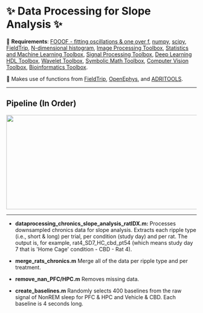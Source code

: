 # :sparkles: Data Processing for Slope Analysis :sparkles:
:pushpin: **Requirements**: [FOOOF - fitting oscillations & one over f](https://fooof-tools.github.io/fooof/), [numpy](https://github.com/numpy/numpy), [scipy](https://github.com/scipy/scipy), [FieldTrip](https://github.com/fieldtrip/fieldtrip), [N-dimensional histogram](https://www.mathworks.com/matlabcentral/fileexchange/23897-n-dimensional-histogram), [Image Processing Toolbox](https://www.mathworks.com/products/image.html), [Statistics and Machine Learning Toolbox](https://www.mathworks.com/products/statistics.html), [Signal Processing Toolbox](https://www.mathworks.com/products/signal.html), [Deep Learning HDL Toolbox](https://www.mathworks.com/products/deep-learning-hdl.html), [Wavelet Toolbox](https://www.mathworks.com/products/wavelet.html), [Symbolic Math Toolbox](https://www.mathworks.com/products/symbolic.html), [Computer Vision Toolbox](https://www.mathworks.com/products/computer-vision.html), [Bioinformatics Toolbox](https://www.mathworks.com/products/bioinfo.html).

:pushpin: Makes use of functions from [FieldTrip](https://github.com/fieldtrip/fieldtrip), [OpenEphys](https://github.com/open-ephys/analysis-tools), and 	[ADRITOOLS](https://github.com/Aleman-Z/ADRITOOLS). 

------------------------------------
## Pipeline (In Order)
<a href="url"><img src="https://github.com/pelinozsezer/CBD/blob/main/Chronic/Long%26Short_Ripples/Slope-Analysis/data-processing/pipeline.png" align="center" height="250" width="1000" ></a>

------------------------------------

- **dataprocessing_chronics_slope_analysis_ratIDX.m:** Processes downsampled chronics data for slope analysis. Extracts each ripple type (i.e., short & long) per trial, per condition (study day) and per rat. The output is, for example, rat4_SD7_HC_cbd_pt54 (which means study day 7 that is 'Home Cage' condition -  CBD - Rat 4).

- **merge_rats_chronics.m** Merge all of the data per ripple type and per treatment.

- **remove_nan_PFC/HPC.m** Removes missing data.

- **create_baselines.m** Randomly selects 400 baselines from the raw signal of NonREM sleep for PFC & HPC and Vehicle & CBD. Each baseline is 4 seconds long.


